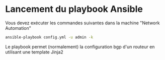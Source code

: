 # Lancement du playbook Ansible
Vous devez exécuter les commandes suivantes dans la machine "Network Automation"

```bash
ansible-playbook config.yml -u admin -k
```
Le playbook permet (normalement) la configuration bgp d'un routeur en utilisant une template Jinja2